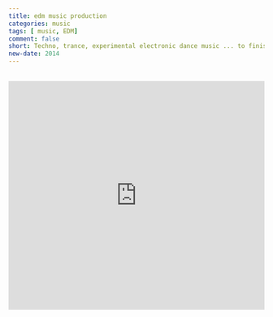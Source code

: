```yaml
---
title: edm music production
categories: music
tags: [ music, EDM]
comment: false
short: Techno, trance, experimental electronic dance music ... to finish sometime.
new-date: 2014
---
```

<br>
<iframe width="100%" height="450" scrolling="no" frameborder="no" allow="autoplay" src="https://w.soundcloud.com/player/?url=https%3A//api.soundcloud.com/playlists/16829154&color=%23ff5500&auto_play=false&hide_related=false&show_comments=true&show_user=true&show_reposts=false&show_teaser=true"></iframe>
